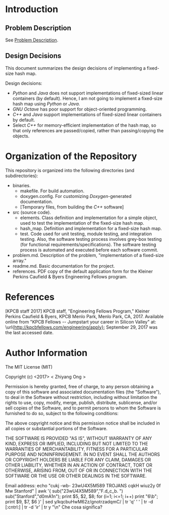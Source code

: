 #	Introduction

## Problem Description

See [Problem Description](https://github.com/eda-ricercatore/z-estate-2018-stage/blob/master/kpcb-fellows/problem.md).

## Design Decisions 

This document summarizes the design decisions of implementing a fixed-size
	hash map.

Design decisions:
+ *Python* and *Java* does not support implementations of fixed-sized linear
	containers (by default). 
	Hence, I am not going to implement a fixed-size hash map using *Python*
		or *Java*.
+ *GNU Octave* has poor support for object-oriented programming.
+ *C++* and *Java* support implementations of fixed-sized linear containers by
	default.
+ Select *C++* for memory-efficient implementation of the hash map, so that
	only references are passed/copied, rather than passing/copying the objects.




#	Organization of the Repository

This repository is organized into the following directories (and subdirectories):
+ binaries.
	+ makefile.
		For build automation.
	+ doxygen.config.
		For customizing *Doxygen*-generated documentation.
	+ [Temporary files, from building the *C++* software]
+ src (source code).
	- elements.
		Class definition and implementation for a simple object, used to test
			the implementation of the fixed-size hash map.
	- hash_map.
		Definition and implementation for a fixed-size hash map.
	- test.
		Code used for unit testing, module testing, and integration testing.
	  	Also, the software testing process involves grey-box testing (for
	  		functional requirements/specifications).
	  	The software testing process is automated and executed before
	  		each software commit. 
+ problem.md.
	Description of the problem, "implementation of a fixed-size array."
+ readme.md.
	Basic documentation for the project.
+ references.
	PDF copy of the default application form for the  Kleiner Perkins Caufield &
		Byers Engineering Fellows program.



#	References

[KPCB staff 2017]
	KPCB staff, "Engineering Fellows Program," Kleiner Perkins Caufield &
		Byers, KPCB Menlo Park, Menlo Park, CA, 2017.
		Available online from "KPCB Fellows -- Jumpstart your career in Silicon
		Valley" at: \url{http://kpcbfellows.com/engineering/apply};
		September 29, 2017 was the last accessed date.


#	Author Information

The MIT License (MIT)

Copyright (c) <2017> < Zhiyang Ong >

Permission is hereby granted, free of charge, to any person obtaining a copy of this software and associated documentation files (the "Software"), to deal in the Software without restriction, including without limitation the rights to use, copy, modify, merge, publish, distribute, sublicense, and/or sell copies of the Software, and to permit persons to whom the Software is furnished to do so, subject to the following conditions:

The above copyright notice and this permission notice shall be included in all copies or substantial portions of the Software.

THE SOFTWARE IS PROVIDED "AS IS", WITHOUT WARRANTY OF ANY KIND, EXPRESS OR IMPLIED, INCLUDING BUT NOT LIMITED TO THE WARRANTIES OF MERCHANTABILITY, FITNESS FOR A PARTICULAR PURPOSE AND NONINFRINGEMENT. IN NO EVENT SHALL THE AUTHORS OR COPYRIGHT HOLDERS BE LIABLE FOR ANY CLAIM, DAMAGES OR OTHER LIABILITY, WHETHER IN AN ACTION OF CONTRACT, TORT OR OTHERWISE, ARISING FROM, OUT OF OR IN CONNECTION WITH THE SOFTWARE OR THE USE OR OTHER DEALINGS IN THE SOFTWARE.

Email address: echo "cukj -wb- 23wU4X5M589 TROJANS cqkH wiuz2y 0f Mw Stanford" | awk '{ sub("23wU4X5M589","F.d_c_b. ") sub("Stanford","d0mA1n"); print $5, $2, $8; for (i=1; i<=1; i++) print "6\b"; print $9, $7, $6 }' | sed y/kqcbuHwM62z/gnotrzadqmC/ | tr 'q' ' ' | tr -d [:cntrl:] | tr -d 'ir' | tr y "\n"	Che cosa significa?
